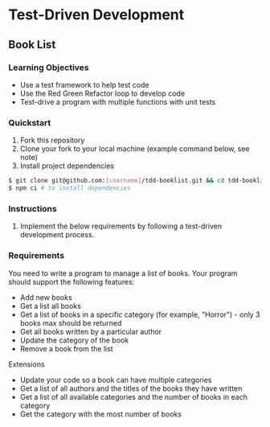# Test-Driven Development

## Book List

### Learning Objectives
- Use a test framework to help test code
- Use the Red Green Refactor loop to develop code
- Test-drive a program with multiple functions with unit tests

### Quickstart
1. Fork this repository
2. Clone your fork to your local machine (example command below, see note)
3. Install project dependencies

```sh
$ git clone git@github.com:[username]/tdd-booklist.git && cd tdd-booklist
$ npm ci # to install dependencies
```

### Instructions
1. Implement the below requirements by following a test-driven development process. 
 
### Requirements

You need to write a program to manage a list of books. Your program should support the following features:

* Add new books
* Get a list all books
* Get a list of books in a specific category (for example, "Horror") - only 3 books max should be returned
* Get all books written by a particular author
* Update the category of the book
* Remove a book from the list

Extensions

* Update your code so a book can have multiple categories
* Get a list of all authors and the titles of the books they have written
* Get a list of all available categories and the number of books in each category 
* Get the category with the most number of books
